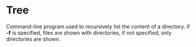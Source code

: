 # Tree

Command-line program used to recursively list the content of a directory.
if **-f** is specified, files are shown with directories, if not specified, only directories are shown.